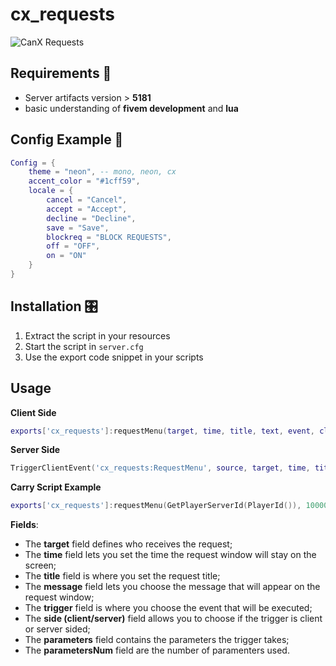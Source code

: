 # cx_requests

![CanX Requests](/cx_requests.png)

## Requirements 🌂

-   Server artifacts version > **5181**
-   basic understanding of **fivem development** and **lua**

## Config Example 🎣

```lua
Config = {
    theme = "neon", -- mono, neon, cx
    accent_color = "#1cff59",
    locale = {
        cancel = "Cancel",
        accept = "Accept",
        decline = "Decline",
        save = "Save",
        blockreq = "BLOCK REQUESTS",
        off = "OFF",
        on = "ON"
    }
}
```

## Installation 🎛

1. Extract the script in your resources
2. Start the script in `server.cfg`
3. Use the export code snippet in your scripts

## Usage

**Client Side**

```lua
exports['cx_requests']:requestMenu(target, time, title, text, event, client_or_server, paramters, paramters_nums)
```

**Server Side**

```lua
TriggerClientEvent('cx_requests:RequestMenu', source, target, time, title, message, trigger, side, parameters, parametersNum)
```

**Carry Script Example**

```lua
exports['cx_requests']:requestMenu(GetPlayerServerId(PlayerId()), 10000, 'Carry Request', ''..Name..' Wants to carry you', 'carry:acccc', 'client', {requestID}, 1)
```

**Fields**:

-   The **target** field defines who receives the request;
-   The **time** field lets you set the time the request window will stay on the screen;
-   The **title** field is where you set the request title;
-   The **message** field lets you choose the message that will appear on the request window;
-   The **trigger** field is where you choose the event that will be executed;
-   The **side (client/server)** field allows you to choose if the trigger is client or server sided;
-   The **parameters** field contains the parameters the trigger takes;
-   The **parametersNum** field are the number of paramenters used.
